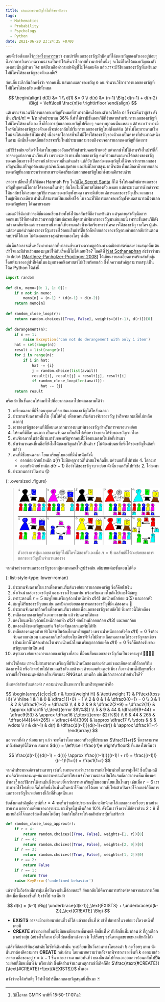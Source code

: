 ```yaml
---
title: เล่นแลกของขวัญให้ไม่ได้ของตัวเอง
tags:
  - Mathematics
  - Probability
  - Psychology
  - Python
date: 2021-06-20 23:24:25 +0700
---
```


เคยตั้งข้อสังเกตไว้[กว่าครึ่งทศวรรษ][self own gift]ว่า งานปาร์ตี้แลกของขวัญมักมีคนที่ได้ของขวัญของตัวเองอยู่บ่อยๆ ซึ่งจากการวิเคราะห์ความน่าจะเป็นทำให้เห็นว่าโอกาสที่งานปาร์ตี้หนึ่งๆ จะไม่มีใครได้ของขวัญของตัวเองเลยนั้นลู่เข้าหา $1/e$ แต่ยังเหลือคำถามสำคัญที่ไม่ได้ตอบคือ แล้วเราจะมีวิธีแลกของขวัญที่แฟร์และไม่มีใครได้ของขวัญของตัวเองมั้ย?

ก่อนอื่นระลึกกันอีกครั้งว่า จากคนที่มาเล่นเกมแลกของขวัญ $n$ คน จำนวนวิธีการการแลกของขวัญที่ไม่มีใครได้ของตัวเองมีทั้งหมด

$$
\begin{align}
d(0) &= 1 \\
d(1) &= 0 \\
d(n) &= (n-1) \Big( d(n-1) + d(n-2) \Big)
      = \left\lceil \frac{n!}e \right\rfloor
\end{align}
$$

แต่เพราะจำนวนวิธีการแลกของขวัญทั้งหมดที่สามารถมีคนได้ของตัวเองได้คือ $n!$ ซึ่งจะเห็นว่าลู่เข้า ดังนั้น $d(n)/n! \approx 1/e$ หรือประมาณ $36\%$ นี่ทำให้เรามีขั้นตอนวิธีที่ง่ายดายสำหรับการแลกของขวัญที่ไม่มีใครได้ของตัวเอง ซึ่งก็คือการสุ่มแลกของขวัญไปเรื่อยๆ จนครบทุกคนนั่นแหละ แต่ถ้าระหว่างทางมีใครจับได้ของขวัญของตัวเองก็จะต้องกลับไปเริ่มการแลกของขวัญใหม่ตั้งแต่ต้น (ถ้าไม่โละกระดานเริ่มใหม่จะได้ผลลัพธ์ที่ไม่แฟร์) เนื่องจากโอกาสที่จะไม่มีใครได้ของขวัญของตัวเองเป็นค่าคงที่ประมาณหนึ่งในสาม ดังนั้นโดยเฉลี่ยแล้วเราจะเริ่มใหม่ประมาณสามรอบถึงจะเจอการแลกของขวัญที่ต้องการ

แม้วิธีข้างต้นจะถือว่าไม่เลวในมุมมองอัลกอริทึมสำหรับคอมพิวเตอร์ แต่หากนำไปใช้งานจริงในปาร์ตี้ก็อาจจะดูแปลกจนน่าเวียนหัว เพราะระหว่างทางที่แลกของขวัญ คนที่ร่วมเล่นเกมจะได้กล่องของขวัญของคนอื่นมาวางไว้ตรงหน้าด้วยความตื่นเต้นแล้ว แต่ก็ยังเปิดกล่องของขวัญไม่ได้จนกว่าการแลกของขวัญจะสิ้นเสร็จถูกต้องสมบูรณ์จนถึงคนสุดท้าย และยังมีโอกาสสูงมากที่จะต้องโบกมือลาบ๊ายบายกล่องของขวัญที่แลกมาระหว่างทางเพราะต้องเริ่มเล่นแลกของขวัญใหม่ทั้งหมดอีกรอบด้วย

เราอาจเปลี่ยนไปใช้วิธีของ Hannah Fry ใน[วิดีโอ Secret Santa][video numberphile secret santa] ก็ได้ ซึ่งให้ผลลัพธ์การแลกของขวัญที่ทุกคนมีโอกาสได้ของคนอื่นเท่าๆ กันโดยไม่มีโอกาสได้ของตัวเองเลย แต่กระบวนการดังกล่าวจะให้ผลลัพธ์ไม่ครอบคลุมวิธีการแลกของขวัญทั้งหมด เพราะมีเพียงแค่การแลกของขวัญเป็นวงกลมวงใหญ่เพียงวงเดียวเท่านั้นที่สามารถเป็นผลลัพธ์ได้ ในขณะที่วิธีการแลกของขวัญทั้งหมดสามารถมีวงแลกของขวัญย่อยๆ ได้หลายวงเลย

และแม้วิธีดังกล่าวจะมีขั้นตอนเรียบง่ายทั้งยังให้ผลลัพธ์ที่ถือว่าแฟร์แล้ว แต่จุดตายสำคัญคือการออกแบบวิธีที่ขาดส่วนร่วมจากผู้เล่นแต่ละคนที่อุตสาห์เฟ้นหาของขวัญมาเล่นเกมนี้ เพราะขั้นตอนวิธีดังกล่าวอาศัยเพียงแค่กรรมการหนึ่งคนก็เพียงพอแล้วที่จะจัดเรียงหาว่าใครควรได้ของขวัญจากใคร ผู้เล่นแต่ละคนแค่นำกล่องของขวัญมาวางไว้ตอนเริ่มปาร์ตี้แล้วก็หยิบกล่องของขวัญตามคำบอกกลับบ้านตอนจบปาร์ตี้ได้เลย ไม่ต้องออกแรงสุ่มด้วยตนเองใดๆ ทั้งสิ้น

เช่นนี้แล้วเราจะสิ้นหวังหาทางออกที่บาลานซ์ระหว่างความถูกต้องทางคณิตศาสตร์และความสนุกตื่นเต้นเร้าใจและมีส่วนร่วมของมนุษย์ให้กับเรื่องนี้ไม่ได้เลยหรือ? โชคดีที่ [Nat Sothanaphan][] ส่งข่าวว่ามาว่าเปเปอร์ [[Martínez-Panholzer-Prodinger 2008][]] ได้เขียนรายละเอียดการสร้างลำดับสุ่มโดยห้ามของอยู่ซ้ำที่เดิมในแง่มุมทางคณิตศาสตร์ไปเรียบร้อยแล้ว ซึ่งใจความสำคัญสามารถสรุปเป็นโค้ด Python ได้ดังนี้

``` python
import random

def d(n, memo={0: 1, 1: 0}):
    if n not in memo:
        memo[n] = (n-1) * (d(n-1) + d(n-2))
    return memo[n]

def random_close_loop(r):
    return random.choices([True, False], weights=[d(r-1), d(r)])[0]

def derangement(n):
    if n == 1:
        raise Exception('can not do derangement with only 1 item')
    hat = set(range(n))
    result = list(range(n))
    for i in range(n):
        if i in hat:
            hat -= {i}
            j = random.choice(list(avail))
            result[i], result[j] = result[j], result[i]
            if random_close_loop(len(avail)):
                hat -= {j}
    return result
```

หรือเล่าเป็นขั้นตอนให้คนทั่วไปที่อยากลองเอาไปทดลองตามได้ว่า

1. เตรียมฉลากที่มีชื่อคนทุกคนที่จะเล่นแลกของขวัญใส่ไหจับฉลาก
2. ประธานจับฉลากหนึ่งใบ (ไม่ใส่คืน) เพื่อหาคนเริ่มต้นวงจับของขวัญ (หรือจบเกมเมื่อไม่เหลือฉลาก)
3. เอาของขวัญของคนที่มีชื่อบนฉลากมาวางบนแท่นของขวัญสำหรับการจบรอบวงย่อย
4. ให้คนที่มีชื่อบนฉลาก เป็นคนจับฉลากใบถัดไปเพื่อหาว่าเขาจะได้รับของขวัญจากใคร
5. คนจับฉลากในข้อที่ผ่านมารับของขวัญจากคนที่มีชื่อบนฉลากในข้อที่ผ่านมา
6. นับจำนวนคนที่เหลือที่ยังไม่ได้ของขวัญแล้วให้เป็นค่า $r$ (ไม่ต้องนับคนที่เพิ่งได้ของขวัญในข้อที่แล้ว)
7. คนที่มีชื่อบนฉลาก โยนเหรียญไบแอสที่มีน้ำหนักดังนี้
    - ออกก้อยด้วยน้ำหนัก $d(r)$ ไม่มีเหตุการณ์ที่น่าสนใจเกิดขึ้น แค่วนกลับไปทำข้อ 4. ไล่ลงมา
    - ออกหัวด้วยน้ำหนัก $d(r-1)$ ถือว่าได้ของขวัญจบวงย่อย ดังนั้นวนกลับไปทำข้อ 2. ไล่ลงมา
8. ประธานกล่าวปิดงาน 😝

{: .oversized .figure}
> ![](/images/math/derangement-example.png)
>
> ตัวอย่างการสุ่มแลกของขวัญที่ไม่มีใครได้ของตัวเองเมื่อ $n=6$ ผลลัพธ์นี้ได้วงย่อยของการแลกของขวัญเป็นจำนวนสองวง

จากตัวอย่างการแลกของขวัญของกลุ่มคนหกคนในรูปข้างต้น อธิบายแต่ละขั้นตอนได้คือ

{: list-style-type: lower-roman}
1. ประธานจับฉลากใบแรกเพื่อหาคนเริ่มต้นวงย่อยการแลกของขวัญ ซึ่งก็คือน้ำเงิน
2. น้ำเงินนำกล่องของขวัญตัวเองมาวางไว้บนแท่น พร้อมจับฉลากใบถัดไปและได้ชมพู
3. เพราะตอนนี้ $r=5$ ชมพูโยนเหรียญด้วยน้ำหนักหัว $d(4)$ ต่อน้ำหนักก้อย $d(5)$ และออกหัว
4. ชมพูได้รับของขวัญบนแท่น และปิดวงย่อยของการแลกของขวัญที่มีแค่สองคน 💏
5. ประธานจับฉลากอีกครั้งเพื่อหาคนเริ่มวงย่อยเพื่อแลกของขวัญรอบถัดไป ซึ่งคราวนี้ได้เหลือง
6. เหลืองเอาของขวัญตัวเองมาวางแท่น แล้วจับฉลากได้แดง
7. แดงโยนเหรียญด้วยน้ำหนักออกหัว $d(2)$ ต่อน้ำหนักออกก้อย $d(3)$ และออกก้อย
8. แดงอดได้ของขวัญบนแท่น จึงต้องจับฉลากและจับได้ฟ้า
9. เหลือสองคนสุดท้าย ฟ้าไม่จำเป็นต้องโยนเหรียญแล้ว เพราะน้ำหนักออกหัวคือ $d(1)=0$ จึงต้องจับฉลากแน่นอน และฉลากก็เหลือเพียงใบเดียวฟ้าจึงไม่มีทางเลือกนอกจากได้ของขวัญจากเขียว (ส่วนเขียวก็ไม่ต้องทำอะไรเพราะน้ำหนักโยนเหรียญออกก้อยคือ $d(1)=0$ ซึ่งก็คือต้องรับของขวัญบนแท่นนั่นเอง)
10. สรุปผลวงย่อยของการแลกของขวัญวงที่สอง ที่มีคนสี่คนแลกของขวัญกันเป็นวงตามรูป 👨‍👩‍👧‍👧

อย่างไรก็ตาม เราคงไม่สามารถหาเหรียญที่ปรับน้ำหนักของแต่ละด้านอย่างละเอียดตามที่อัลกอริทึมต้องการได้ หรือถ้าจะย้ายไปคำนวณเชิงตัวเลขล้วนๆ ด้วยคอมพิวเตอร์เพียง ก็อาจนำมาซึ่งปัญหาเรื่องความเชื่อใจของมนุษย์ต่อเครื่องจักรและ RNGsus แทนอีก เช่นนี้แล้วเราควรทำอย่างไรดี?

สังเกตว่าสำหรับแต่ละค่า $r$ ความน่าจะเป็นของการโยนเหรียญออกหัวคือ

$$
\begin{array}{c|cc|cl}
r & \text{weight H} & \text{weight T} & P(\text{toss H}) \\
\hline
1 & 1 & 0 & \dfrac1{1+0} = 1 \\
2 & 0 & 1 & \dfrac0{0+1} = 0 \\
3 & 1 & 2 & \dfrac1{1+2} = \dfrac13 \\
4 & 2 & 9 & \dfrac2{2+9} = \dfrac2{11} & \approx \dfrac15 \;\;\text{(error $9\%$)} \\
5 & 9 & 44 & \dfrac9{9+44} = \dfrac9{53} & \approx \dfrac16 \;\;\text{(error $2\%$)} \\
6 & 44 & 265 & \dfrac{44}{44+265} = \dfrac{44}{309} & \approx \dfrac17 \\
\vdots & & & \vdots \\
r & d(r-1) & d(r) & \dfrac{d(r-1)}{d(r-1)+d(r)} & \approx \dfrac1{1+r}
\end{array}
$$

นอกจากที่ค่า $r$ น้อยมากๆ แล้ว จะเห็นว่าโอกาสออกหัวอยู่ที่ประมาณ $\frac1{1+r}$ ซึ่งเราสามารถมาถึงข้อสรุปนี้ได้จาก สมการ $d(r) = \left\lceil \frac{r!}e \right\rfloor$ ที่แสดงให้เห็นว่า

$$
\frac{d(r-1)}{d(r-1) + d(r)}
\approx \frac{(r-1)!}{(r-1)! + r!}
= \frac{(r-1)!}{(r-1)!(1+r)} = \frac1{1+r}
$$

จากค่าประมาณอัตราส่วนสวยๆ เช่นนี้ หมายความว่าเราสามารถนำไพ่มาช่วยในการสุ่มได้! ซึ่งเป็นผลดีทางจิตวิทยาของมนุษย์มากกว่าเพราะมันทำให้เราเข้าใจความน่าจะเป็นได้แจ่มชัดกว่าการเห็นเพียงแค่ตัวเลข[^1] และวิธีการใช้งานมันก็ง่ายดายยิ่งกว่าการหาเหรียญไบแอสมาโยนเป็นไหนๆ เช่นเมื่อ $r=6$ เราสามารถใช้ไพ่เพียงเจ็ดใบที่หนึ่งในนั้นเป็นหน้าโจ๊กเกอร์ได้เลย หากสับไพ่แล้วเปิดเจอโจ๊กเกอร์ก็คือการแลกของขวัญในวงย่อยวงนี้ถึงที่สิ้นสุดนั่นเอง

ข้อสังเกตสำคัญคือกรณีที่ $r=4$ จะเห็นว่าแม้ค่าประมาณนั้นจะมีหน้าตาไล่เลขลดลงมาเรื่อยๆ มาอย่างสวยงาม แต่ความเพี้ยนของการประมาณที่จุดนี้สูงถึงเกือบ $10\%$ ดังนั้นเราจึงควรใช้อัตราส่วน $2:9$ ที่หมายถึงมีโจ๊กเกอร์สองใบต่อไพ่อื่นๆ อีกเก้าใบถึงจะให้ผลลัพธ์การสุ่มที่แฟร์กว่า

``` python
def random_close_loop_approx(r):
    if r > 4:
        return random.choices([True, False], weights=[1, r])[0]
    if r == 4:
        return random.choices([True, False], weights=[2, 9])[0]
    if r == 3:
        return random.choices([True, False], weights=[1, 2])[0]
    if r == 2:
        return False
    if r == 1:
        return True
    raise KeyError('undefined behavior')
```

แล้วทำไมถึงต้องมีการสุ่มเพื่อปิดวงเช่นนี้ด้วยหละ? ย้อนกลับไปตีความการสร้างคำตอบจากสมการเวียนเกิดเมื่อเพิ่มของชิ้นที่ $k$ เข้าไป จะเห็นว่า

$$
d(k) = (k-1) \Big( \underbrace{d(k-1)}_\text{EXISTS} + \underbrace{d(k-2)}_\text{CREATE} \Big)
$$

- **EXISTS** อาจจะมีวงย่อยมาก่อนกี่วงก็ได้ แล้วของชิ้นที่ $k$ เข้าไปแทรกในวงย่อยวงใดวงหนึ่งที่เคยมี
- **CREATE** สร้างวงย่อยใหม่ซึ่งมีของเพียงสองชิ้นพอดี คือชิ้นที่ $k$ กับอีกชิ้นที่มาก่อน $k$ ที่ถูกเลือกมาอย่างสุ่ม (อย่างไรก็ตาม เมื่อใส่ของชิ้นหลังจาก $k$ ไปเรื่อยๆ วงนี้อาจถูกขยายขนาดทีหลังได้)

แต่สิ่งที่อัลกอริทึมสุ่มลำดับไม่ซ้ำที่เดิมทำนั้น จะเปลี่ยนเป็นวิ่งสวนทางโดยลดค่า $k$ ลงเรื่อยๆ แทน ดังนั้นเราต้องตีความการ **CREATE** กลับด้าน โดยหมายความว่าหลังจากพิจารณาของชิ้นที่ $k$ ออกมาแล้ว เราจะเหลือของอยู่ $r=k-1$ ชิ้น และเราจะถามต่อทันทีว่าของชิ้นต่อไปที่จะเอาออกควรย้อนกลับไป**ปิด**วงย่อยที่มีของชิ้นที่ $k$ หรือเปล่า ซึ่งสัดส่วนจำนวนเหตุการณ์ที่เกิดก็คือ $\frac{\text{#CREATE}}{\text{#CREATE}+\text{#EXISTS}}$ นั่นเอง

หวังว่าจะได้ทริกดีๆ ไว้ทำให้ปาร์ตี้แลกของขวัญสนุกยิ่งขึ้นนะ 🃏


[^1]: [วิดีโอ][video gmtk random]จาก GMTK นาทีที่ 15:50-17:07


[self own gift]: /2015/12/29/get-self-gift-from-party.html

[Nat Sothanaphan]: //facebook.com/nat.sothanaphan

[video numberphile secret santa]: //youtu.be/5kC5k5QBqcc
[video gmtk random]: //youtu.be/dwI5b-wRLic
[Martínez-Panholzer-Prodinger 2008]: //epubs.siam.org/doi/abs/10.1137/1.9781611972986.7
